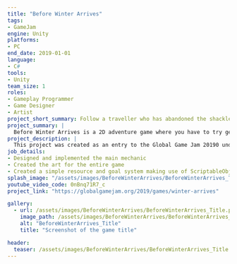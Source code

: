 ```yaml
---
title: "Before Winter Arrives"
tags: 
- GameJam
engine: Unity
platforms: 
- PC
end_date: 2019-01-01
language: 
- C#
tools: 
- Unity
team_size: 1
roles: 
- Gameplay Programmer
- Game Designer
- Artist
project_short_summary: Follow a traveller who has abandoned the shackles of city life to embrace his new home in the forest, and help him get the resources needed before winter arrives through a simple drag-and-shoot movement system! But be careful of your stamina and your time limit!
project_summary: |
  Before Winter Arrives is a 2D adventure game where you have to try getting resources and bring it home by slingshotting your character around.
project_description: |
  This project was created as an entry to the Global Game Jam 20190 under the theme of "What home means to you", and had to be made within 48 hours. All assets, from graphics, to sounds, to scripts, were created from scratch within that time.  
job_details: 
- Designed and implemented the main mechanic
- Created the art for the entire game
- Created a simple resource and goal system making use of ScriptableObjects.
splash_image: "/assets/images/BeforeWinterArrives/BeforeWinterArrives_Title.png"
youtube_video_code: 0nBnq71R7_c
project_link: "https://globalgamejam.org/2019/games/winter-arrives"

gallery:
  - url: /assets/images/BeforeWinterArrives/BeforeWinterArrives_Title.png
    image_path: /assets/images/BeforeWinterArrives/BeforeWinterArrives_Title.png
    alt: "BeforeWinterArrives_Title"
    title: "Screenshot of the game title"

header:
  teaser: /assets/images/BeforeWinterArrives/BeforeWinterArrives_Title.png
---
```


